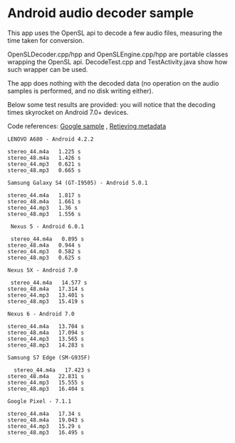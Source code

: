 # Android audio decoder sample

This app uses the OpenSL api to decode a few audio files, measuring the time taken for conversion.

OpenSLDecoder.cpp/hpp and OpenSLEngine.cpp/hpp are portable classes wrapping the OpenSL api.
DecodeTest.cpp and TestActivity.java show how such wrapper can be used.

The app does nothing with the decoded data (no operation on the audio samples is performed, and no disk writing either).

Below some test results are provided: you will notice that the decoding times skyrocket on Android 7.0+ devices.

Code references:
[Google sample](https://android.googlesource.com/platform/frameworks/wilhelm/+/master/tests/examples/slesTestDecodeToBuffQueue.cpp) ,
[Retieving metadata](https://groups.google.com/forum/#!topic/android-ndk/0x9jk-mEH60)

````
LENOVO A680 - Android 4.2.2

stereo_44.m4a   1.225 s
stereo_48.m4a   1.426 s
stereo_44.mp3   0.621 s
stereo_48.mp3   0.665 s
````
````
Samsung Galaxy S4 (GT-I9505) - Android 5.0.1  

stereo_44.m4a   1.817 s 
stereo_48.m4a   1.661 s 
stereo_44.mp3   1.36 s 
stereo_48.mp3   1.556 s 
````
````
 Nexus 5 - Android 6.0.1 

 stereo_44.m4a   0.895 s 
stereo_48.m4a   0.944 s 
stereo_44.mp3   0.582 s 
stereo_48.mp3   0.625 s  
````
````
Nexus 5X - Android 7.0

 stereo_44.m4a   14.577 s 
stereo_48.m4a   17.314 s 
stereo_44.mp3   13.401 s 
stereo_48.mp3   15.419 s  
````
````
Nexus 6 - Android 7.0  

stereo_44.m4a   13.704 s 
stereo_48.m4a   17.094 s 
stereo_44.mp3   13.565 s 
stereo_48.mp3   14.283 s  
````
````
Samsung S7 Edge (SM-G935F)

  stereo_44.m4a   17.423 s 
stereo_48.m4a   22.831 s 
stereo_44.mp3   15.555 s 
stereo_48.mp3   16.404 s  
````
````
Google Pixel - 7.1.1  

stereo_44.m4a   17.34 s 
stereo_48.m4a   19.043 s 
stereo_44.mp3   15.29 s 
stereo_48.mp3   16.495 s
````